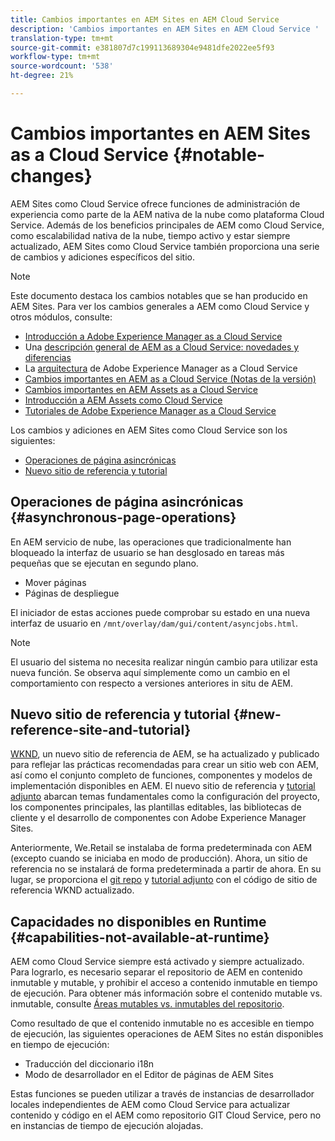 ```yaml
---
title: Cambios importantes en AEM Sites en AEM Cloud Service
description: 'Cambios importantes en AEM Sites en AEM Cloud Service '
translation-type: tm+mt
source-git-commit: e381807d7c199113689304e9481dfe2022ee5f93
workflow-type: tm+mt
source-wordcount: '538'
ht-degree: 21%

---
```



# Cambios importantes en AEM Sites as a Cloud Service {#notable-changes}

AEM Sites como Cloud Service ofrece funciones de administración de experiencia como parte de la AEM nativa de la nube como plataforma Cloud Service. Además de los beneficios principales de AEM como Cloud Service, como escalabilidad nativa de la nube, tiempo activo y estar siempre actualizado, AEM Sites como Cloud Service también proporciona una serie de cambios y adiciones específicos del sitio.

>[!NOTE]
>Este documento destaca los cambios notables que se han producido en AEM Sites. Para ver los cambios generales a AEM como Cloud Service y otros módulos, consulte:
>
>* [Introducción a Adobe Experience Manager as a Cloud Service](/help/overview/introduction.md)
>* Una [descripción general de AEM as a Cloud Service: novedades y diferencias](/help/overview/what-is-new-and-different.md)
>* La [arquitectura](/help/core-concepts/architecture.md) de Adobe Experience Manager as a Cloud Service
>* [Cambios importantes en AEM as a Cloud Service (Notas de la versión)](/help/release-notes/aem-cloud-changes.md)
>* [Cambios importantes en AEM Assets as a Cloud Service](/help/assets/assets-cloud-changes.md)
>* [Introducción a AEM Assets como Cloud Service](/help/assets/overview.md)
>* [Tutoriales de Adobe Experience Manager as a Cloud Service](https://docs.adobe.com/content/help/es-ES/experience-manager-learn/cloud-service/overview.html)


Los cambios y adiciones en AEM Sites como Cloud Service son los siguientes:

* [Operaciones de página asincrónicas](#asynchronous-page-operations)
* [Nuevo sitio de referencia y tutorial](#new-reference-site-and-tutorial)

## Operaciones de página asincrónicas {#asynchronous-page-operations}

En AEM servicio de nube, las operaciones que tradicionalmente han bloqueado la interfaz de usuario se han desglosado en tareas más pequeñas que se ejecutan en segundo plano.

* Mover páginas
* Páginas de despliegue

El iniciador de estas acciones puede comprobar su estado en una nueva interfaz de usuario en `/mnt/overlay/dam/gui/content/asyncjobs.html`.

>[!NOTE]
>
>El usuario del sistema no necesita realizar ningún cambio para utilizar esta nueva función. Se observa aquí simplemente como un cambio en el comportamiento con respecto a versiones anteriores in situ de AEM.

## Nuevo sitio de referencia y tutorial {#new-reference-site-and-tutorial}

[WKND](https://wknd.site/), un nuevo sitio de referencia de AEM, se ha actualizado y publicado para reflejar las prácticas recomendadas para crear un sitio web con AEM, así como el conjunto completo de funciones, componentes y modelos de implementación disponibles en AEM. El nuevo sitio de referencia y [tutorial adjunto](https://docs.adobe.com/content/help/en/experience-manager-learn/getting-started-wknd-tutorial-develop/overview.html) abarcan temas fundamentales como la configuración del proyecto, los componentes principales, las plantillas editables, las bibliotecas de cliente y el desarrollo de componentes con Adobe Experience Manager Sites.

Anteriormente, We.Retail se instalaba de forma predeterminada con AEM (excepto cuando se iniciaba en modo de producción).  Ahora, un sitio de referencia no se instalará de forma predeterminada a partir de ahora.  En su lugar, se proporciona el [git repo](https://github.com/adobe/aem-guides-wknd/) y [tutorial adjunto](https://docs.adobe.com/content/help/en/experience-manager-learn/getting-started-wknd-tutorial-develop/overview.html) con el código de sitio de referencia WKND actualizado.

## Capacidades no disponibles en Runtime {#capabilities-not-available-at-runtime}

AEM como Cloud Service siempre está activado y siempre actualizado. Para lograrlo, es necesario separar el repositorio de AEM en contenido inmutable y mutable, y prohibir el acceso a contenido inmutable en tiempo de ejecución. Para obtener más información sobre el contenido mutable vs. inmutable, consulte [Áreas mutables vs. inmutables del repositorio](/help/implementing/developing/introduction/aem-project-content-package-structure.md#mutable-vs-immutable).

Como resultado de que el contenido inmutable no es accesible en tiempo de ejecución, las siguientes operaciones de AEM Sites no están disponibles en tiempo de ejecución:

* Traducción del diccionario i18n
* Modo de desarrollador en el Editor de páginas de AEM Sites

Estas funciones se pueden utilizar a través de instancias de desarrollador locales independientes de AEM como Cloud Service para actualizar contenido y código en el AEM como repositorio GIT Cloud Service, pero no en instancias de tiempo de ejecución alojadas.
